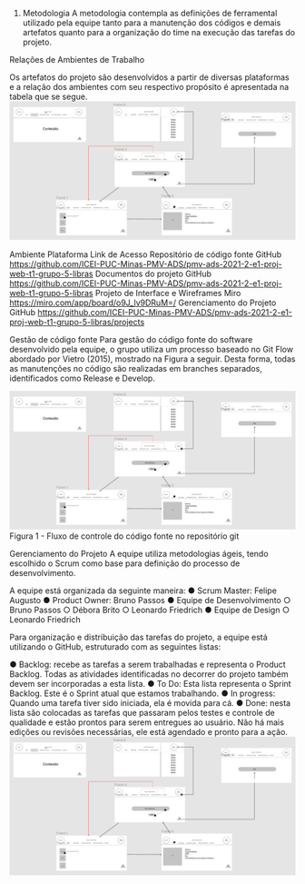 1.	Metodologia
A metodologia contempla as definições de ferramental utilizado pela equipe tanto para a manutenção dos códigos e demais artefatos quanto para a organização do time na execução das tarefas do projeto.

Relações de Ambientes de Trabalho

Os artefatos do projeto são desenvolvidos a partir de diversas plataformas e a relação dos ambientes com seu respectivo propósito é apresentada na tabela que se segue.
![UserFlow](img/fluxoUsuario.png)

Ambiente	Plataforma	Link de Acesso
Repositório de código fonte	GitHub	https://github.com/ICEI-PUC-Minas-PMV-ADS/pmv-ads-2021-2-e1-proj-web-t1-grupo-5-libras
Documentos do projeto	GitHub	https://github.com/ICEI-PUC-Minas-PMV-ADS/pmv-ads-2021-2-e1-proj-web-t1-grupo-5-libras
Projeto de Interface e  Wireframes	Miro	https://miro.com/app/board/o9J_lv9DRuM=/
Gerenciamento do Projeto	GitHub	https://github.com/ICEI-PUC-Minas-PMV-ADS/pmv-ads-2021-2-e1-proj-web-t1-grupo-5-libras/projects

Gestão de código fonte
Para gestão do código fonte do software desenvolvido pela equipe, o grupo utiliza um processo baseado no Git Flow abordado por Vietro (2015), mostrado na Figura a seguir. Desta forma, todas as manutenções no código são realizadas em branches separados, identificados como Release e Develop.

 ![UserFlow](img/fluxoUsuario.png)
Figura 1 - Fluxo de controle do código fonte no repositório git

Gerenciamento do Projeto
A equipe utiliza metodologias ágeis, tendo escolhido o Scrum como base para definição do processo de desenvolvimento.

A equipe está organizada da seguinte maneira:
●	Scrum Master: Felipe Augusto
●	Product Owner: Bruno Passos
●	Equipe de Desenvolvimento
○	Bruno Passos
○	Débora Brito
○	Leonardo Friedrich
●	Equipe de Design
○	Leonardo Friedrich

Para organização e distribuição das tarefas do projeto, a equipe está utilizando o GitHub, estruturado com as seguintes listas: 

●	Backlog: recebe as tarefas a serem trabalhadas e representa o Product Backlog. Todas as atividades identificadas no decorrer do projeto também devem ser incorporadas a esta lista.
●	To Do: Esta lista representa o Sprint Backlog. Este é o Sprint atual que estamos trabalhando.
●	In progress: Quando uma tarefa tiver sido iniciada, ela é movida para cá.
●	Done: nesta lista são colocadas as tarefas que passaram pelos testes e controle de qualidade e estão prontos para serem entregues ao usuário. Não há mais edições ou revisões necessárias, ele está agendado e pronto para a ação.
![UserFlow](img/fluxoUsuario.png)

 


